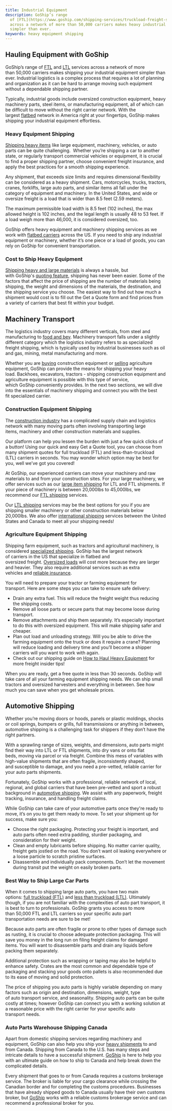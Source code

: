 ```yaml
---
title: Industrial Equipment
description: GoShip’s range
  of [FTL](https://www.goship.com/shipping-services/truckload-freight-shipping/) and [LTL](https://www.goship.com/shipping-services/ltl-freight-shipping/) services
  across a network of more than 50,000 carriers makes heavy industrial shipping
  simpler than ever.
keywords: heavy equipment shipping
---
```

## Hauling Equipment with GoShip 

GoShip’s range of [FTL](https://www.goship.com/shipping-services/truckload-freight-shipping/) and [LTL](https://www.goship.com/shipping-services/ltl-freight-shipping/) services across a network of more than 50,000 carriers makes shipping your industrial equipment simpler than ever. Industrial logistics is a complex process that requires a lot of planning and organization as it can be hard to arrange moving such equipment without a dependable shipping partner. 

Typically, industrial goods include oversized construction equipment, heavy machinery parts, steel items, or manufacturing equipment, all of which can be difficult to move without the right carrier network. With the largest [flatbed](https://www.goship.com/blog/what-is-flatbed-shipping/) network in America right at your fingertips, GoShip makes shipping your industrial equipment effortless.  

### Heavy Equipment Shipping 

[Shipping heavy items](https://www.goship.com/shipping-services/large-item-shipping/) like large equipment, machinery, vehicles, or auto parts can be quite challenging.  Whether you’re shipping a car to another state, or regularly transport commercial vehicles or equipment, it is crucial to find a proper shipping partner, choose convenient freight insurance, and apply the best practices for a smooth shipping experience.  

Any shipment, that exceeds size limits and requires dimensional flexibility can be considered as a heavy shipment. Cars, motorcycles, trucks, tractors, cranes, forklifts, large auto parts, and similar items all fall under the category of equipment and machinery. In the United States, and wide or oversize freight is a load that is wider than 8.5 feet (2.59 meters). 

The maximum permissible load width is 8.5 feet (102 inches), the max allowed height is 102 inches, and the legal length is usually 48 to 53 feet. If a load weigh more than 46,000, it is considered oversized, too. 

GoShip offers heavy equipment and machinery shipping services as we work with [flatbed carriers](https://www.goship.com/blog/what-is-flatbed-shipping/) across the US. If you need to ship any industrial equipment or machinery, whether it’s one piece or a load of goods, you can rely on GoShip for convenient transportation.  

### Cost to Ship Heavy Equipment 

[Shipping heavy and large materials](https://www.goship.com/shipping-services/large-item-shipping/) is always a hassle, but with GoShip's [quoting feature](https://www.goship.com/faq/truckload-quote/), shipping has never been easier. Some of the factors that affect the price of shipping are the number of materials being shipping, the weight and dimensions of the materials, the destination, and the shipping service you choose. The easiest way to find out how much a shipment would cost is to fill out the Get a Quote form and find prices from a variety of carriers that best fit within your budget.  

## Machinery Transport 

The logistics industry covers many different verticals, from steel and manufacturing to [food and bev](https://www.goship.com/industries/food-beverage-supply-chain/). Machinery transport falls under a slightly different category which the logistics industry refers to as specialized freight shipping, which is typically used by industrial businesses such as oil and gas, mining, metal manufacturing and more.  

Whether you are [buying](https://www.goship.com/blog/how-to-effectively-buy-heavy-equipment-online/) construction equipment or [selling](https://www.goship.com/blog/how-to-sell-heavy-equipment-online/) agriculture equipment, GoShip can provide the means for shipping your heavy load. Backhoes, excavators, tractors - shipping construction equipment and agriculture equipment is possible with this type of service, which GoShip conveniently provides. In the next two sections, we will dive into the essentials of machinery shipping and connect you with the best fit specialized carrier.  

### Construction Equipment Shipping 

The [construction industry](https://www.goship.com/industries/construction/) has a complicated supply chain and logistics network with many moving parts often involving transporting large items, machinery and other construction materials and supplies. 

Our platform can help you lessen the burden with just a few quick clicks of a button! Using our quick and easy Get a Quote tool, you can choose from many shipment quotes for full truckload (FTL) and less-than-truckload (LTL) carriers in seconds. You may wonder which option may be best for you, well we’ve got you covered! 

At GoShip, our experienced carriers can move your machinery and raw materials to and from your construction sites. For your large machinery, we offer services such as our [large item shipping](https://www.goship.com/shipping-services/large-item-shipping/) for LTL and FTL shipments. If your piece of machinery is between 20,000lbs to 45,000lbs, we recommend our [FTL shipping](https://www.goship.com/shipping-services/truckload-freight-shipping/) services. 

Our [LTL shipping](https://www.goship.com/shipping-services/ltl-freight-shipping/) services may be the best options for you if you are shipping smaller machinery or other construction materials below 20,000lbs. We also offer [international shipping](https://www.goship.com/shipping-services/international-shipping/) services between the United States and Canada to meet all your shipping needs!  

### Agriculture Equipment Shipping 

Shipping farm equipment, such as tractors and agricultural machinery, is considered [specialized shipping](https://www.goship.com/blog/what-are-specialized-freight-shipping-services/). GoShip has the largest network of carriers in the US that specialize in flatbed and oversized freight. [Oversized loads](https://www.goship.com/blog/buying-oversized-items-online/) will cost more because they are larger and heavier. They also require additional services such as extra vehicles and [reliable insurance](https://www.goship.com/resources/freight-insurance/).  

You will need to prepare your tractor or farming equipment for transport. Here are some steps you can take to ensure safe delivery: 

* Drain any extra fuel. This will reduce the freight weight thus reducing the shipping costs.  
* Remove all loose parts or secure parts that may become loose during transport.  
* Remove attachments and ship them separately. It’s especially important to do this with oversized equipment. This will make shipping safer and cheaper.  
* Plan out load and unloading strategy. Will you be able to drive the farming equipment onto the truck or does it require a crane? Planning will reduce loading and delivery time and you’ll become a shipper carriers will you want to work with again. 
* Check out our shipping guide on [How to Haul Heavy Equipment](https://mailchi.mp/f616b1125048/dz53j4ahkw) for more freight insider tips! 

When you are ready, get a free quote in less than 30 seconds. GoShip will take care of all your farming equipment shipping needs. We can ship small tractors and oversized harvesters and everything in between. See how much you can save when you get wholesale prices. 

## Automotive Shipping 

Whether you’re moving doors or hoods, panels or plastic moldings, shocks or coil springs, bumpers or grills, full transmissions or anything in between, automotive shipping is a challenging task for shippers if they don’t have the right partners. 

With a sprawling range of sizes, weights, and dimensions, auto parts might find their way into LTL or FTL shipments, into dry vans or onto flat beds, moving via parcel or via freight. Combine this mess of variables with high-value shipments that are often fragile, inconsistently shaped, and susceptible to damage, and you need a pre-vetted, reliable carrier for your auto parts shipments. 

Fortunately, GoShip works with a professional, reliable network of local, regional, and global carriers that have been pre-vetted and sport a robust background in [automotive shipping](https://www.goship.com/industries/auto-parts/). We assist with any paperwork, freight tracking, insurance, and handling freight claims.  

While GoShip can take care of your automotive parts once they're ready to move, it’s on you to get them ready to move. To set your shipment up for success, make sure you: 

* Choose the right packaging. Protecting your freight is important, and auto parts often need extra padding, sturdier packaging, and consideration for their weight. 
* Clean and empty lubricants before shipping. No matter carrier quality, freight gets jostled on the road. You don’t want oil leaking everywhere or a loose particle to scratch pristine surfaces. 
* Disassemble and individually pack components. Don’t let the movement during transit put the weight on easily broken parts. 

### Best Way to Ship Large Car Parts

When it comes to shipping large auto parts, you have two main options: [full truckload (FTL)](https://www.goship.com/shipping-services/truckload-freight-shipping/) and [less than truckload (LTL)](https://www.goship.com/shipping-services/ltl-freight-shipping/). Ultimately though, if you are not familiar with the complexities of auto part transport, it is best to turn to professionals. GoShip grants you access to more than 50,000 FTL and LTL carriers so your specific auto part transportation needs are sure to be met!  

Because auto parts are often fragile or prone to other types of damage such as rusting, it is crucial to choose adequate protection packaging. This will save you money in the long run on filing freight claims for damaged items. You will want to disassemble parts and drain any liquids before packing them separately. 

Additional protection such as wrapping or taping may also be helpful to enhance safety. Crates are the most common and dependable type of packaging and stacking your goods onto pallets is also recommended due to its ease of moving and solid protection. 

The price of shipping you auto parts is highly variable depending on many factors such as origin and destination, dimensions, weight, type of auto transport service, and seasonality. Shipping auto parts can be quite costly at times; however GoShip can connect you with a working solution at a reasonable price with the right carrier for your specific auto transport needs. 

### Auto Parts Warehouse Shipping Canada 

Apart from domestic shipping services regarding machinery and equipment, GoShip can also help you ship your [heavy shipments](https://www.goship.com/shipping-services/large-item-shipping/) to and from Canada. Shipping from Canada to the U.S. has many steps and intricate details to have a successful shipment. [GoShip](https://www.goship.com/) is here to help you with an ultimate guide on how to ship to Canada and help break down the complicated details. 

Every shipment that goes to or from Canada requires a customs brokerage service. The broker is liable for your cargo clearance while crossing the Canadian border and for completing the customs procedures. Businesses that have already shipped goods to Canada usually have their own customs broker, but [GoShip](https://www.goship.com/) works with a reliable customs brokerage service and can recommend a professional broker for you.